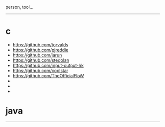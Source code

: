 person, tool...

---
# c
- https://github.com/torvalds
- https://github.com/pjreddie
- https://github.com/jarun
- https://github.com/stedolan
- https://github.com/input-output-hk
- https://github.com/coolstar
- https://github.com/TheOfficialFloW
- 
-
-
# java
- - -

























#

